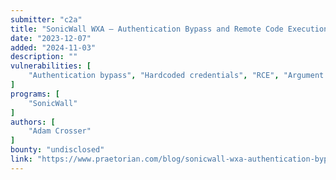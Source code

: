 ```yaml
---
submitter: "c2a"
title: "SonicWall WXA – Authentication Bypass and Remote Code Execution Vulnerability"
date: "2023-12-07"
added: "2024-11-03"
description: ""
vulnerabilities: [
    "Authentication bypass", "Hardcoded credentials", "RCE", "Argument injection", "Security code review"
]
programs: [
    "SonicWall"
]
authors: [
    "Adam Crosser"
]
bounty: "undisclosed"
link: "https://www.praetorian.com/blog/sonicwall-wxa-authentication-bypass-and-rce-vulnerability/"
---
```




